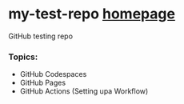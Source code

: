 # my-test-repo <a href="https://georges034302.github.io/my-test-repo/"> homepage</a>

GitHub testing repo 

### Topics:
* GitHub Codespaces
* GitHub Pages
* GitHub Actions (Setting upa Workflow)
